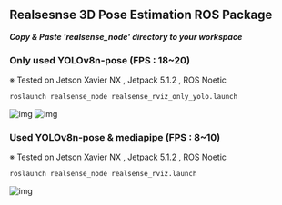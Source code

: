 ## Realsesnse 3D Pose Estimation ROS Package


**_Copy & Paste 'realsense_node' directory to your workspace_**




### Only used YOLOv8n-pose (FPS : 18~20)
※ Tested on Jetson Xavier NX , Jetpack 5.1.2 , ROS Noetic
```bash
roslaunch realsense_node realsense_rviz_only_yolo.launch
```

![img](./img/yolo.gif)
![img](./img/yolo2.gif)




### Used YOLOv8n-pose & mediapipe (FPS : 8~10)
※ Tested on Jetson Xavier NX , Jetpack 5.1.2 , ROS Noetic
```bash
roslaunch realsense_node realsense_rviz.launch
```

![img](./img/mediapipe_yolo.gif)